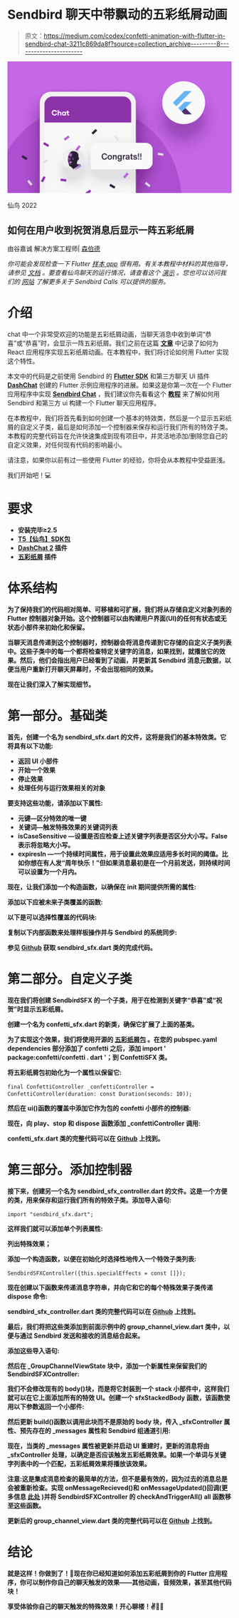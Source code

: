 # Sendbird 聊天中带飘动的五彩纸屑动画

> 原文：<https://medium.com/codex/confetti-animation-with-flutter-in-sendbird-chat-3211c869da8f?source=collection_archive---------8----------------------->

![](img/beeef6d32dc054181c98ba38ae9febf9.png)

仙鸟 2022

## 如何在用户收到祝贺消息后显示一阵五彩纸屑

由谷嘉诚
解决方案工程师| [森伯德](https://www.sendbird.com/)

*你可能会发现检查一下 Flutter* [*样本 app*](https://github.com/SendbirdCommunity/sendbird-confetti-flutter-sample) *很有用。有关本教程中材料的其他指导，请参见* [*文档*](https://sendbird.com/docs/chat/v3/flutter/quickstart/send-first-message) *。要查看仙鸟聊天的运行情况，请查看这个* [*演示*](https://sendbird.com/demos/in-app-chat) *。您也可以访问我们的* [*网站*](https://sendbird.com/features/voice-and-video) *了解更多关于 Sendbird Calls 可以提供的服务。*

# 介绍

chat 中一个非常受欢迎的功能是五彩纸屑动画，当聊天消息中收到单词“恭喜”或“恭喜”时，会显示一阵五彩纸屑。我们之前在这篇 [**文章**](https://sendbird.com/blog/using-confetti-animation-in-sendbird-uikit) 中记录了如何为 React 应用程序实现五彩纸屑动画。在本教程中，我们将讨论如何用 Flutter 实现这个特性。

本文中的代码是之前使用 Sendbird 的 [**Flutter SDK**](https://github.com/sendbird/Sendbird-Flutter) 和第三方聊天 UI 插件 [**DashChat**](https://pub.dev/packages/dash_chat_2) 创建的 Flutter 示例应用程序的进展。如果这是你第一次在一个 Flutter 应用程序中实现 [**Sendbird Chat**](https://sendbird.com/features/chat-messaging) ，我们建议你先看看这个 [**教程**](https://sendbird.com/developer/tutorials/sendbird-flutter-3rd-party-ui) 来了解如何用 Sendbird 和第三方 ui 构建一个 Flutter 聊天应用程序。

在本教程中，我们将首先看到如何创建一个基本的特效类，然后是一个显示五彩纸屑的自定义子类，最后是如何添加一个控制器来保存和运行我们所有的特效子类。本教程的完整代码旨在允许快速集成到现有项目中，并灵活地添加/删除您自己的自定义效果，对任何现有代码的影响最小。

请注意，如果你以前有过一些使用 Flutter 的经验，你将会从本教程中受益匪浅。

我们开始吧！💻

# 要求

*   [](https://docs.flutter.dev/get-started/install)**安装完毕≥2.5**
*   **[T5【仙鸟】SDK包](https://pub.dev/packages/sendbird_sdk)**
*   **[**DashChat 2**](https://pub.dev/packages/dash_chat_2) 插件**
*   **[**五彩纸屑**](https://pub.dev/packages/confetti) 插件**

# **体系结构**

**为了保持我们的代码相对简单、可移植和可扩展，我们将从存储自定义对象列表的 Flutter 控制器对象开始。这个控制器可以由构建用户界面(UI)的任何有状态或无状态小部件来初始化和保留。**

**当聊天消息传递到这个控制器时，控制器会将消息传递到它存储的自定义子类列表中。这些子类中的每一个都将检查特定关键字的消息，如果找到，就播放它的效果。然后，他们会指出用户已经看到了动画，并更新其 Sendbird 消息元数据，以便当用户重新打开聊天屏幕时，不会出现相同的效果。**

**现在让我们深入了解实现细节。**

# **第一部分。基础类**

**首先，创建一个名为 sendbird_sfx.dart 的文件，这将是我们的基本特效类。它将具有以下功能:**

*   **返回 UI 小部件**
*   **开始一个效果**
*   **停止效果**
*   **处理任何与运行效果相关的对象**

**要支持这些功能，请添加以下属性:**

*   **元键—区分特效的唯一键**
*   **关键词—触发特殊效果的关键词列表**
*   **isCaseSensitive —设置是否应检查上述关键字列表是否区分大小写。False 表示将忽略大小写。**
*   **expiresIn —一个持续时间属性，用于设置此效果应适用多长时间的阈值。比如你想在有人发“周年快乐！”但如果消息最初是在一个月前发送，则持续时间可以设置为一个月内。**

**现在，让我们添加一个构造函数，以确保在 init 期间提供所需的属性:**

**添加以下应被未来子类覆盖的函数:**

**以下是可以选择性覆盖的代码块:**

**复制以下内部函数来处理样板操作并与 Sendbird 的系统同步:**

**参见 [**Github**](https://github.com/SendbirdCommunity/sendbird-confetti-flutter-sample/blob/master/lib/sendbird_sfx.dart) 获取 sendbird_sfx.dart 类的完成代码。**

# **第二部分。自定义子类**

**现在我们将创建 SendbirdSFX 的一个子类，用于在检测到关键字“恭喜”或“祝贺”时显示五彩纸屑。**

**创建一个名为 confetti_sfx.dart 的新类，确保它扩展了上面的基类。**

**为了实现这个效果，我们将使用开源的 [**五彩纸屑包**](https://pub.dev/packages/confetti) 。在您的 pubspec.yaml dependencies 部分添加了 confetti 之后，添加 import ' package:confetti/confetti . dart '；到 ConfettiSFX 类。**

**将五彩纸屑包初始化为一个属性以保留它:**

```
final ConfettiController _confettiController = ConfettiController(duration: const Duration(seconds: 10));
```

**然后在 ui()函数的覆盖中添加它作为包的 confetti 小部件的控制器:**

**现在，向 play、stop 和 dispose 函数添加 _confettiController 调用:**

**confetti_sfx.dart 类的完整代码可以在 [**Github**](https://github.com/SendbirdCommunity/sendbird-confetti-flutter-sample/blob/master/lib/confetti_sfx.dart) 上找到。**

# **第三部分。添加控制器**

**接下来，创建另一个名为 sendbird_sfx_controller.dart 的文件。这是一个方便的类，用来保存和运行我们所有的特效子类。添加导入语句:**

```
import "sendbird_sfx.dart";
```

**这样我们就可以添加单个列表属性:**

**列出<sendbirdsfx>特殊效果；</sendbirdsfx>**

**添加一个构造函数，以便在初始化时选择性地传入一个特效子类列表:**

```
SendbirdSFXController({this.specialEffects = const []});
```

**现在创建以下函数来传递消息字符串，并向它和它的每个特殊效果子类传递 dispose 命令:**

**sendbird_sfx_controller.dart 类的完整代码可以在 [**Github**](https://github.com/SendbirdCommunity/sendbird-confetti-flutter-sample/blob/master/lib/sendbird_sfx_controller.dart) 上找到。**

**最后，我们将把这些类添加到前面示例中的 group_channel_view.dart 类中，以便与通过 Sendbird 发送和接收的消息结合起来。**

**添加这些导入语句:**

**然后在 _GroupChannelViewState 块中，添加一个新属性来保留我们的 SendbirdSFXController:**

**我们不会修改现有的 body()块，而是将它封装到一个 stack 小部件中，这样我们就可以在它上面添加所有的特效 UI。创建一个 sfxStackedBody 函数，该函数使用以下参数返回一个小部件:**

**然后更新 build()函数以调用此块而不是原始的 body 块，传入 _sfxController 属性、预先存在的 _messages 属性和 Sendbird 组通道引用:**

**现在，当类的 _messages 属性被更新并启动 UI 重建时，更新的消息将由 _sfxController 处理，以确定是否应该触发五彩纸屑效果。如果一个单词与关键字列表中的一个匹配，五彩纸屑效果将播放该效果。**

**注意:这是集成消息检查的最简单的方法，但不是最有效的，因为过去的消息总是会被重新检查。实现 onMessageRecieved()和 onMessageUpdated()回调(更多信息 [**此处**](https://sendbird.com/docs/chat/v3/flutter/guides/event-handler#4-list-of-group-channel-events) )并将 SendbirdSFXController 的 checkAndTriggerAll() all 函数移至这些函数。**

**更新后的 group_channel_view.dart 类的完整代码可以在 [**Github**](https://github.com/SendbirdCommunity/sendbird-confetti-flutter-sample/blob/master/lib/group_channel_view.dart) 上找到。**

# **结论**

**就是这样！你做到了！🚀现在你已经知道如何添加五彩纸屑到你的 Flutter 应用程序，你可以制作你自己的聊天触发的效果——其他动画，音频效果，甚至其他代码块！**

**享受体验你自己的聊天触发的特殊效果！开心聊楼！✌️👨‍💻**